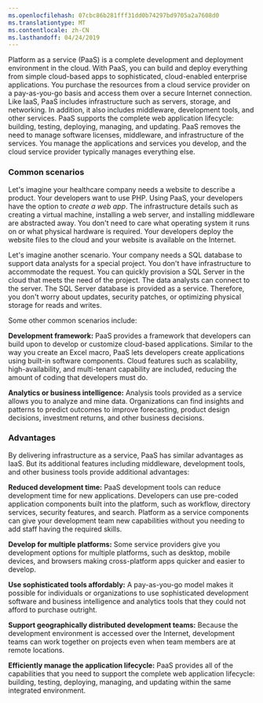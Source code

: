 ```yaml
---
ms.openlocfilehash: 07cbc86b281fff31dd0b74297bd9705a2a7608d0
ms.translationtype: MT
ms.contentlocale: zh-CN
ms.lasthandoff: 04/24/2019
---
```

Platform as a service (PaaS) is a complete development and deployment environment in the cloud. With PaaS, you can build and deploy everything from simple cloud-based apps to sophisticated, cloud-enabled enterprise applications. You purchase the resources from a cloud service provider on a pay-as-you-go basis and access them over a secure Internet connection. Like IaaS, PaaS includes infrastructure such as servers, storage, and networking. In addition, it also includes middleware, development tools, and other services. PaaS supports the complete web application lifecycle: building, testing, deploying, managing, and updating. PaaS removes the need to manage software licenses, middleware, and infrastructure of the services. You manage the applications and services you develop, and the cloud service provider typically manages everything else.

### <a name="common-scenarios"></a>Common scenarios

Let's imagine your healthcare company needs a website to describe a product. Your developers want to use PHP. Using PaaS, your developers have the option to *create a web app*. The infrastructure details such as creating a virtual machine, installing a web server, and installing middleware are abstracted away. You don't need to care what operating system it runs on or what physical hardware is required. Your developers deploy the website files to the cloud and your website is available on the Internet.

Let's imagine another scenario. Your company needs a SQL database to support data analysts for a special project. You don't have infrastructure to accommodate the request. You can quickly provision a SQL Server in the cloud that meets the need of the project. The data analysts can connect to the server. The SQL Server database is provided as a service. Therefore, you don't worry about updates, security patches, or optimizing physical storage for reads and writes.

Some other common scenarios include:

**Development framework:** PaaS provides a framework that developers can build upon to develop or customize cloud-based applications. Similar to the way you create an Excel macro, PaaS lets developers create applications using built-in software components. Cloud features such as scalability, high-availability, and multi-tenant capability are included, reducing the amount of coding that developers must do.

**Analytics or business intelligence:** Analysis tools provided as a service allows you to analyze and mine data. Organizations can find insights and patterns to predict outcomes to improve forecasting, product design decisions, investment returns, and other business decisions.

### <a name="advantages"></a>Advantages

By delivering infrastructure as a service, PaaS has similar advantages as IaaS. But its additional features including middleware, development tools, and other business tools provide additional advantages:

**Reduced development time:** PaaS development tools can reduce development time for new applications. Developers can use pre-coded application components built into the platform, such as workflow, directory services, security features, and search. Platform as a service components can give your development team new capabilities without you needing to add staff having the required skills.

**Develop for multiple platforms:** Some service providers give you development options for multiple platforms, such as desktop, mobile devices, and browsers making cross-platform apps quicker and easier to develop.

**Use sophisticated tools affordably:** A pay-as-you-go model makes it possible for individuals or organizations to use sophisticated development software and business intelligence and analytics tools that they could not afford to purchase outright.

**Support geographically distributed development teams:** Because the development environment is accessed over the Internet, development teams can work together on projects even when team members are at remote locations.

**Efficiently manage the application lifecycle:** PaaS provides all of the capabilities that you need to support the complete web application lifecycle: building, testing, deploying, managing, and updating within the same integrated environment.
